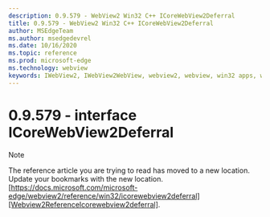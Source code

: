 ```yaml
---
description: 0.9.579 - WebView2 Win32 C++ ICoreWebView2Deferral
title: 0.9.579 - WebView2 Win32 C++ ICoreWebView2Deferral
author: MSEdgeTeam
ms.author: msedgedevrel
ms.date: 10/16/2020
ms.topic: reference
ms.prod: microsoft-edge
ms.technology: webview
keywords: IWebView2, IWebView2WebView, webview2, webview, win32 apps, win32, edge, ICoreWebView2, ICoreWebView2Controller, browser control, edge html, ICoreWebView2Deferral
---
```


# 0.9.579 - interface ICoreWebView2Deferral 

> [!NOTE]
> The reference article you are trying to read has moved to a new location.  
> Update your bookmarks with the new location.  
> [https://docs.microsoft.com/microsoft-edge/webview2/reference/win32/icorewebview2deferral][Webview2ReferenceIcorewebview2deferral].  

[Webview2ReferenceIcorewebview2deferral]: /microsoft-edge/webview2/reference/win32/icorewebview2deferral "interface ICoreWebView2Deferral | Microsoft Docs"
